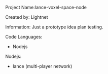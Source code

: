 Project Name:lance-voxel-space-node

Created by: Lightnet

Information: Just a prototype idea plan testing.

Code Languages:
 * Nodejs
 
Nodejs:
 * lance (multi-player network)